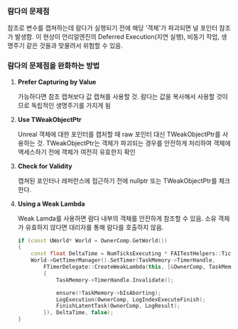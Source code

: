 
### 람다의 문제점

참조로 변수를 캡쳐하는데 람다가 실행되기 전에 해당 '객체'가 파괴되면 널 포인터 참조가 발생함. 이 현상이 언리얼엔진의 Deferred Execution(지연 실행), 비동기 작업, 생명주기 같은 것들과 맞물려서 위험할 수 있음.


### 람다의 문제점을 완화하는 방법


1. **Prefer Capturing by Value**
    
    가능하다면 참조 캡쳐보다 값 캡쳐를 사용할 것. 람다는 값을 복사해서 사용할 것이므로 독립적인 생명주기를 가지게 됨

2. **Use TWeakObjectPtr**

   Unreal 객체에 대한 포인터를 캡처할 때 raw 포인터 대신 TWeakObjectPtr를 사용하는 것. TWeakObjectPtr는 객체가 파괴되는 경우를 안전하게 처리하여 객체에 액세스하기 전에 객체가 여전히 유효한지 확인
   

3. **Check for Validity**
    
    캡쳐된 포인터나 레퍼런스에 접근하기 전에 nullptr 또는 TWeakObjectPtr를 체크한다.

4. **Using a Weak Lambda**

    Weak Lamda를 사용하면 람다 내부의 객체를 안전하게 참조할 수 있음. 소유 객체가 유효하지 않다면 대리자를 통해 람다를 호출하지 않음.

    ```cpp
    if (const UWorld* World = OwnerComp.GetWorld())
	{
		const float DeltaTime = NumTicksExecuting * FAITestHelpers::TickInterval;
		World->GetTimerManager().SetTimer(TaskMemory->TimerHandle,
			FTimerDelegate::CreateWeakLambda(this, [&OwnerComp, TaskMemory, this]() // <---- This is the declaration of a weak lambda
			{
				TaskMemory->TimerHandle.Invalidate();

				ensure(!TaskMemory->bIsAborting);
				LogExecution(OwnerComp, LogIndexExecuteFinish);
				FinishLatentTask(OwnerComp, LogResult);
			}), DeltaTime, false);
	}
    ```

